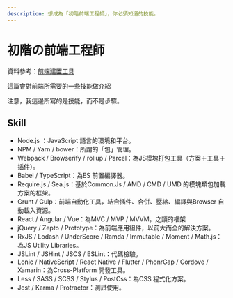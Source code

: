 ```yaml
---
description: 想成為「初階前端工程師」，你必須知道的技能。
---
```


# 初階の前端工程師

資料參考：[前端建置工具](https://www.zhihu.com/question/37694275)

這篇會對前端所需要的一些技能做介紹

注意，我這邊所寫的是技能，而不是步驟。

## Skill

* Node.js ：JavaScript 語言的環境和平台。 
* NPM / Yarn / bower：所謂的「包」管理。 
* Webpack / Browserify / rollup / Parcel：為JS模塊打包工具（方案＋工具＋插件）。 
* Babel / TypeScript：為ES 前置編譯器。 
* Require.js / Sea.js：基於Common.Js / AMD / CMD / UMD 的模塊類包加載方案的框架。 
* Grunt / Gulp：前端自動化工具，結合插件、合併、壓縮、編譯與Browser 自動載入資源。 
* React / Angular / Vue：為MVC / MVP / MVVM，之類的框架 
* jQuery / Zepto / Prototype：為前端應用組件，以前大而全的解決方案。 
* RxJS / Lodash / UnderScore / Ramda / Immutable / Moment / Math.js：為JS Utility Libraries。 
* JSLint / JSHint / JSCS / ESLint：代碼檢驗。 
* Lonic / NativeScript / React Native / Flutter / PhonrGap / Cordove / Xamarin：為Cross-Platform 開發工具。 
* Less / SASS / SCSS / Stylus / PostCss：為CSS 程式化方案。 
* Jest / Karma / Protractor：測試使用。 


